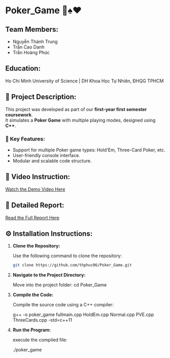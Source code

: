 # Poker_Game 🎲♠️♥️

## Team Members:
- Nguyễn Thành Trung  
- Trần Cao Danh  
- Trần Hoàng Phúc  

## Education:
Ho Chi Minh University of Science | DH Khoa Học Tự Nhiên, ĐHQG TPHCM  

## 📖 Project Description:
This project was developed as part of our **first-year first semester coursework**.  
It simulates a **Poker Game** with multiple playing modes, designed using **C++**.  

### 🚀 Key Features:
- Support for multiple Poker game types: Hold'Em, Three-Card Poker, etc.  
- User-friendly console interface.  
- Modular and scalable code structure.  

## 🎥 Video Instruction:
[Watch the Demo Video Here](https://drive.google.com/file/d/1MlUgcYxd9Af2pzrzaOPh4Xyf0WGRHiv_/view?usp=sharing)

## 📑 Detailed Report:
[Read the Full Report Here](https://drive.google.com/file/d/1v1Xvu26t4HRTMrwJHruC-dA9oF-DaapP/view?usp=sharing)

## ⚙️ Installation Instructions:

1. **Clone the Repository:**

   Use the following command to clone the repository:

   ```bash
   git clone https://github.com/thphuc06/Poker_Game.git
2. **Navigate to the Project Directory:**
   
   Move into the project folder:
    cd Poker_Game
3. **Compile the Code:**
   
   Compile the source code using a C++ compiler:

   
    g++ -o poker_game fullmain.cpp HoldEm.cpp Normal.cpp PVE.cpp ThreeCards.cpp -std=c++11
4. **Run the Program:**

   execute the compiled file:

   
    ./poker_game

   
